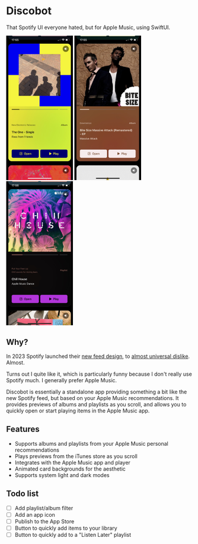 # Discobot

That Spotify UI everyone hated, but for Apple Music, using SwiftUI.

<p float="left">
  <img src="https://raw.githubusercontent.com/jtc42/Discobot/main/Resources/IMG_2181.jpeg?token=GHSAT0AAAAAACBNMZVYFZJ4BICUQYDCYNBYZBZSZIA" width="180" />
  <img src="https://raw.githubusercontent.com/jtc42/Discobot/main/Resources/IMG_2182.jpeg?token=GHSAT0AAAAAACBNMZVZXXCKVHFE4UGAUSRWZBZSZNQ" width="180" /> 
  <img src="https://raw.githubusercontent.com/jtc42/Discobot/main/Resources/IMG_2183.jpeg?token=GHSAT0AAAAAACBNMZVZH27HAZVTGVY36ENUZBZSZTA" width="180" />
</p>

## Why?

In 2023 Spotify launched their [new feed design](https://newsroom.spotify.com/2023-03-08/new-home-page-scroll-clips-previews/), to [almost universal dislike](https://piunikaweb.com/2023/04/14/new-spotify-home-page-ui-on-android-and-ios-faces-backlash/). Almost.

Turns out I quite like it, which is particularly funny because I don't really use Spotify much. I generally prefer Apple Music.

Discobot is essentially a standalone app providing something a bit like the new Spotify feed, but based on your Apple Music recommendations. It provides previews of albums and playlists as you scroll, and allows you to quickly open or start playing items in the Apple Music app.

## Features

* Supports albums and playlists from your Apple Music personal recommendations
* Plays previews from the iTunes store as you scroll
* Integrates with the Apple Music app and player
* Animated card backgrounds for the aesthetic
* Supports system light and dark modes

## Todo list

- [ ] Add playlist/album filter 
- [ ] Add an app icon
- [ ] Publish to the App Store
- [ ] Button to quickly add items to your library
- [ ] Button to quickly add to a "Listen Later" playlist
